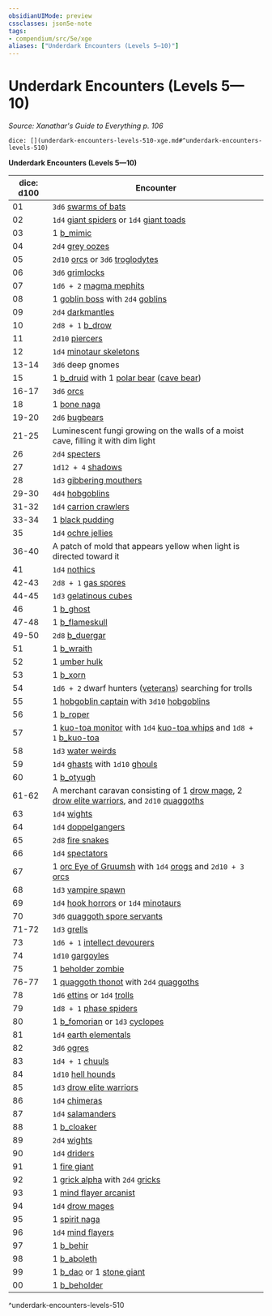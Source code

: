 ```yaml
---
obsidianUIMode: preview
cssclasses: json5e-note
tags:
- compendium/src/5e/xge
aliases: ["Underdark Encounters (Levels 5—10)"]
---
```

# Underdark Encounters (Levels 5—10)
*Source: Xanathar's Guide to Everything p. 106* 

`dice: [](underdark-encounters-levels-510-xge.md#^underdark-encounters-levels-510)`

**Underdark Encounters (Levels 5—10)**

| dice: d100 | Encounter |
|------------|-----------|
| 01 | `3d6` [swarms of bats](b_swarm-of-bats.md) |
| 02 | `1d4` [giant spiders](b_giant-spider.md) or `1d4` [giant toads](b_giant-toad.md) |
| 03 | 1 [b_mimic](b_mimic.md) |
| 04 | `2d4` [grey oozes](b_gray-ooze.md) |
| 05 | `2d10` [orcs](b_orc.md) or `3d6` [troglodytes](b_troglodyte.md) |
| 06 | `3d6` [grimlocks](b_grimlock.md) |
| 07 | `1d6 + 2` [magma mephits](b_magma-mephit.md) |
| 08 | 1 [goblin boss](b_goblin-boss.md) with `2d4` [goblins](b_goblin.md) |
| 09 | `2d4` [darkmantles](b_darkmantle.md) |
| 10 | `2d8 + 1` [b_drow](b_drow.md) |
| 11 | `2d10` [piercers](b_piercer.md) |
| 12 | `1d4` [minotaur skeletons](b_minotaur-skeleton.md) |
| 13-14 | `3d6` deep gnomes |
| 15 | 1 [b_druid](b_druid.md) with 1 [polar bear](b_polar-bear.md) ([cave bear](b_cave-bear.md)) |
| 16-17 | `3d6` [orcs](b_orc.md) |
| 18 | 1 [bone naga](b_bone-naga-guardian.md) |
| 19-20 | `2d6` [bugbears](b_bugbear.md) |
| 21-25 | Luminescent fungi growing on the walls of a moist cave, filling it with dim light |
| 26 | `2d4` [specters](b_specter.md) |
| 27 | `1d12 + 4` [shadows](b_shadow.md) |
| 28 | `1d3` [gibbering mouthers](b_gibbering-mouther.md) |
| 29-30 | `4d4` [hobgoblins](b_hobgoblin.md) |
| 31-32 | `1d4` [carrion crawlers](b_carrion-crawler.md) |
| 33-34 | 1 [black pudding](b_black-pudding.md) |
| 35 | `1d4` [ochre jellies](b_ochre-jelly.md) |
| 36-40 | A patch of mold that appears yellow when light is directed toward it |
| 41 | `1d4` [nothics](b_nothic.md) |
| 42-43 | `2d8 + 1` [gas spores](b_gas-spore.md) |
| 44-45 | `1d3` [gelatinous cubes](b_gelatinous-cube.md) |
| 46 | 1 [b_ghost](b_ghost.md) |
| 47-48 | 1 [b_flameskull](b_flameskull.md) |
| 49-50 | `2d8` [b_duergar](b_duergar.md) |
| 51 | 1 [b_wraith](b_wraith.md) |
| 52 | 1 [umber hulk](b_umber-hulk.md) |
| 53 | 1 [b_xorn](b_xorn.md) |
| 54 | `1d6 + 2` dwarf hunters ([veterans](b_veteran.md)) searching for trolls |
| 55 | 1 [hobgoblin captain](b_hobgoblin-captain.md) with `3d10` [hobgoblins](b_hobgoblin.md) |
| 56 | 1 [b_roper](b_roper.md) |
| 57 | 1 [kuo-toa monitor](b_kuo-toa-monitor.md) with `1d4` [kuo-toa whips](b_kuo-toa-whip.md) and `1d8 + 1` [b_kuo-toa](b_kuo-toa.md) |
| 58 | `1d3` [water weirds](b_water-weird.md) |
| 59 | `1d4` [ghasts](b_ghast.md) with `1d10` [ghouls](b_ghoul.md) |
| 60 | 1 [b_otyugh](b_otyugh.md) |
| 61-62 | A merchant caravan consisting of 1 [drow mage](b_drow-mage.md), 2 [drow elite warriors](b_drow-elite-warrior.md), and `2d10` [quaggoths](b_quaggoth.md) |
| 63 | `1d4` [wights](b_wight.md) |
| 64 | `1d4` [doppelgangers](b_doppelganger.md) |
| 65 | `2d8` [fire snakes](b_fire-snake.md) |
| 66 | `1d4` [spectators](b_spectator.md) |
| 67 | 1 [orc Eye of Gruumsh](b_orc-eye-of-gruumsh.md) with `1d4` [orogs](b_orog.md) and `2d10 + 3` [orcs](b_orc.md) |
| 68 | `1d3` [vampire spawn](b_vampire-spawn.md) |
| 69 | `1d4` [hook horrors](b_hook-horror.md) or `1d4` [minotaurs](b_minotaur.md) |
| 70 | `3d6` [quaggoth spore servants](b_quaggoth-spore-servant.md) |
| 71-72 | `1d3` [grells](b_grell.md) |
| 73 | `1d6 + 1` [intellect devourers](b_intellect-devourer.md) |
| 74 | `1d10` [gargoyles](b_gargoyle.md) |
| 75 | 1 [beholder zombie](b_beholder-zombie.md) |
| 76-77 | 1 [quaggoth thonot](b_quaggoth-thonot.md) with `2d4` [quaggoths](b_quaggoth.md) |
| 78 | `1d6` [ettins](b_ettin.md) or `1d4` [trolls](b_troll.md) |
| 79 | `1d8 + 1` [phase spiders](b_phase-spider.md) |
| 80 | 1 [b_fomorian](b_fomorian.md) or `1d3` [cyclopes](b_cyclops.md) |
| 81 | `1d4` [earth elementals](b_earth-elemental.md) |
| 82 | `3d6` [ogres](b_ogre.md) |
| 83 | `1d4 + 1` [chuuls](b_chuul.md) |
| 84 | `1d10` [hell hounds](b_hell-hound.md) |
| 85 | `1d3` [drow elite warriors](b_drow-elite-warrior.md) |
| 86 | `1d4` [chimeras](b_chimera.md) |
| 87 | `1d4` [salamanders](b_salamander.md) |
| 88 | 1 [b_cloaker](b_cloaker.md) |
| 89 | `2d4` [wights](b_wight.md) |
| 90 | `1d4` [driders](b_drider.md) |
| 91 | 1 [fire giant](b_fire-giant.md) |
| 92 | 1 [grick alpha](b_grick-alpha.md) with `2d4` [gricks](b_grick.md) |
| 93 | 1 [mind flayer arcanist](b_mind-flayer-arcanist.md) |
| 94 | `1d4` [drow mages](b_drow-mage.md) |
| 95 | 1 [spirit naga](b_spirit-naga.md) |
| 96 | `1d4` [mind flayers](b_mind-flayer.md) |
| 97 | 1 [b_behir](b_behir.md) |
| 98 | 1 [b_aboleth](2.%20GM%20Tools/5eTools%20Compendium%20&%20Rules/z_compendium/bestiary/aberration/b_aboleth.md) |
| 99 | 1 [b_dao](b_dao.md) or 1 [stone giant](b_stone-giant.md) |
| 00 | 1 [b_beholder](2.%20GM%20Tools/5eTools%20Compendium%20&%20Rules/z_compendium/bestiary/aberration/b_beholder.md) |
^underdark-encounters-levels-510